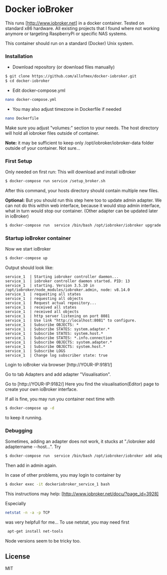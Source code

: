 # Docker ioBroker

This runs [http://www.iobroker.net] in a docker container.
Tested on standard x86 hardware. All existing projects that I found where not working anymore or targeting RaspberryPi or specific NAS systems. 

This container should run on a standard (Docker) Unix system.

### Installation

- Download repository (or download files manually)
```sh
$ git clone https://github.com/allofmex/docker-iobroker.git
$ cd docker-iobroker
```

- Edit docker-compose.yml
```sh
nano docker-compose.yml
```

- You may also adjust timezone in Dockerfile if needed
```sh
nano Dockerfile
```

Make sure you adjust "volumes:" section to your needs. The host directory will hold all iobroker files outside of container.

**Note:** it may be sufficient to keep only /opt/iobroker/iobroker-data folder outside of your container. Not sure...

### First Setup

Only needed on first run:
This will download and install ioBroker
```sh
$ docker-compose run service /setup_broker.sh

```
After this command, your hosts directory should contain multiple new files.

**Optional:** But you should run this step here too to update admin adapter. We can not do this within web interface, because it would stop admin interface, what in turn would stop our container. (Other adapter can be updated later in ioBroker)

```sh
$ docker-compose run  service /bin/bash /opt/iobroker/iobroker upgrade admin
```

### Startup ioBroker container
Now we start ioBroker
```sh
$ docker-compose up

```
Output should look like:
```
service_1  | Starting iobroker controller daemon...
service_1  | iobroker controller daemon started. PID: 13
service_1  | starting. Version 3.5.10 in /opt/iobroker/node_modules/iobroker.admin, node: v8.14.0
service_1  | requesting all states
service_1  | requesting all objects
service_1  | Request actual repository...
service_1  | received all states
service_1  | received all objects
service_1  | http server listening on port 8081
service_1  | Use link "http://localhost:8081" to configure.
service_1  | Subscribe OBJECTS: *
service_1  | Subscribe STATES: system.adapter.*
service_1  | Subscribe STATES: system.host.*
service_1  | Subscribe STATES: *.info.connection
service_1  | Subscribe OBJECTS: system.adapter.*
service_1  | Subscribe OBJECTS: system.host.*
service_1  | Subscribe LOGS
service_1  | Change log subscriber state: true

```

Login to ioBroker via browser
[http://YOUR-IP:9181/]

Go to tab Adapters and add adapter "Visualisation".

Go to [http://YOUR-IP:9182/]
Here you find the visualisation(Editor) page to create your own ioBroker interface.

If all is fine, you may run you container next time with
```sh
$ docker-compose up -d
```
to keep it running.

### Debugging
Sometimes, adding an adapter does not work, it stucks at "./iobroker add adaptername  --host...". Try
```sh
$ docker-compose run  service /bin/bash /opt/iobroker/iobroker add adaptername
```
Then add in admin again.

In case of other problems, you may login to container by
```sh
$ docker exec -it dockeriobroker_service_1 bash
```

This instructions may help: 
[http://www.iobroker.net/docu/?page_id=3928]

Especially
```sh
netstat -n -a -p TCP
```
was very helpfull for me...
To use netstat, you may need first
```sh
 apt-get install net-tools
```
Node versions seem to be tricky too.


License
----

MIT

